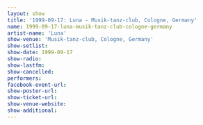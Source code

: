 ```yaml
---
layout: show
title: '1999-09-17: Luna - Musik-tanz-club, Cologne, Germany'
name: 1999-09-17-luna-musik-tanz-club-cologne-germany
artist-name: 'Luna'
show-venue: 'Musik-tanz-club, Cologne, Germany'
show-setlist: 
show-date: 1999-09-17
show-radio: 
show-lastfm: 
show-cancelled: 
performers: 
facebook-event-url: 
show-poster-url: 
show-ticket-url: 
show-venue-website: 
show-additional: 
---
```



